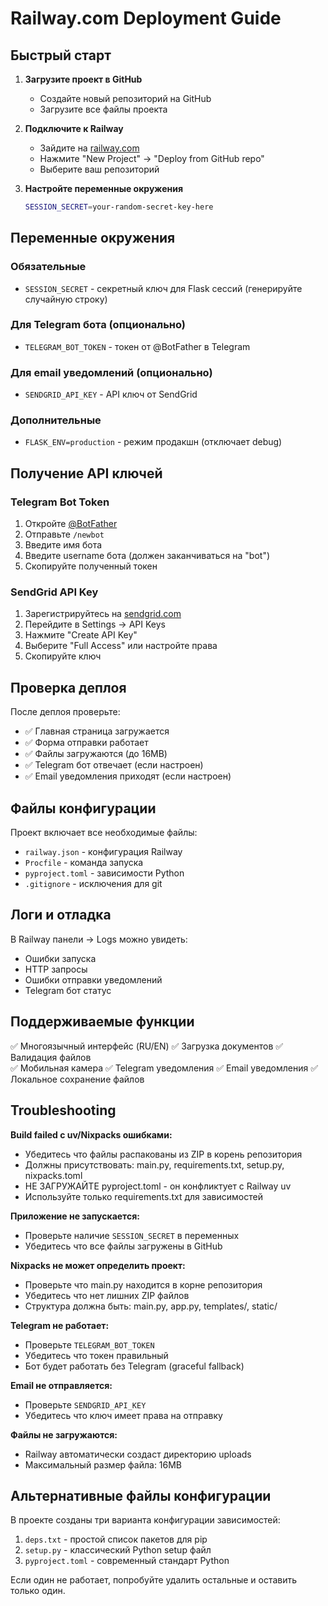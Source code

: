 # Railway.com Deployment Guide

## Быстрый старт

1. **Загрузите проект в GitHub**
   - Создайте новый репозиторий на GitHub
   - Загрузите все файлы проекта

2. **Подключите к Railway**
   - Зайдите на [railway.com](https://railway.com)
   - Нажмите "New Project" → "Deploy from GitHub repo"
   - Выберите ваш репозиторий

3. **Настройте переменные окружения**
   ```bash
   SESSION_SECRET=your-random-secret-key-here
   ```

## Переменные окружения

### Обязательные
- `SESSION_SECRET` - секретный ключ для Flask сессий (генерируйте случайную строку)

### Для Telegram бота (опционально)
- `TELEGRAM_BOT_TOKEN` - токен от @BotFather в Telegram

### Для email уведомлений (опционально)  
- `SENDGRID_API_KEY` - API ключ от SendGrid

### Дополнительные
- `FLASK_ENV=production` - режим продакшн (отключает debug)

## Получение API ключей

### Telegram Bot Token
1. Откройте [@BotFather](https://t.me/botfather)
2. Отправьте `/newbot`
3. Введите имя бота
4. Введите username бота (должен заканчиваться на "bot")
5. Скопируйте полученный токен

### SendGrid API Key
1. Зарегистрируйтесь на [sendgrid.com](https://sendgrid.com)
2. Перейдите в Settings → API Keys
3. Нажмите "Create API Key"
4. Выберите "Full Access" или настройте права
5. Скопируйте ключ

## Проверка деплоя

После деплоя проверьте:
- ✅ Главная страница загружается
- ✅ Форма отправки работает
- ✅ Файлы загружаются (до 16MB)
- ✅ Telegram бот отвечает (если настроен)
- ✅ Email уведомления приходят (если настроен)

## Файлы конфигурации

Проект включает все необходимые файлы:
- `railway.json` - конфигурация Railway
- `Procfile` - команда запуска
- `pyproject.toml` - зависимости Python
- `.gitignore` - исключения для git

## Логи и отладка

В Railway панели → Logs можно увидеть:
- Ошибки запуска
- HTTP запросы
- Ошибки отправки уведомлений
- Telegram бот статус

## Поддерживаемые функции

✅ Многоязычный интерфейс (RU/EN)
✅ Загрузка документов
✅ Валидация файлов  
✅ Мобильная камера
✅ Telegram уведомления
✅ Email уведомления
✅ Локальное сохранение файлов

## Troubleshooting

**Build failed с uv/Nixpacks ошибками:**
- Убедитесь что файлы распакованы из ZIP в корень репозитория
- Должны присутствовать: main.py, requirements.txt, setup.py, nixpacks.toml
- НЕ ЗАГРУЖАЙТЕ pyproject.toml - он конфликтует с Railway uv
- Используйте только requirements.txt для зависимостей

**Приложение не запускается:**
- Проверьте наличие `SESSION_SECRET` в переменных
- Убедитесь что все файлы загружены в GitHub

**Nixpacks не может определить проект:**
- Проверьте что main.py находится в корне репозитория
- Убедитесь что нет лишних ZIP файлов
- Структура должна быть: main.py, app.py, templates/, static/

**Telegram не работает:**
- Проверьте `TELEGRAM_BOT_TOKEN` 
- Убедитесь что токен правильный
- Бот будет работать без Telegram (graceful fallback)

**Email не отправляется:**
- Проверьте `SENDGRID_API_KEY`
- Убедитесь что ключ имеет права на отправку

**Файлы не загружаются:**
- Railway автоматически создаст директорию uploads
- Максимальный размер файла: 16MB

## Альтернативные файлы конфигурации

В проекте созданы три варианта конфигурации зависимостей:
1. `deps.txt` - простой список пакетов для pip
2. `setup.py` - классический Python setup файл  
3. `pyproject.toml` - современный стандарт Python

Если один не работает, попробуйте удалить остальные и оставить только один.